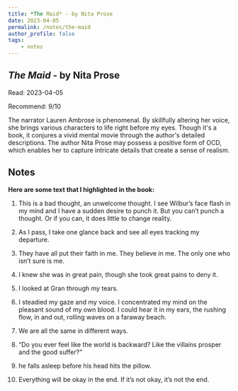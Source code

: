 ```yaml
---
title: *The Maid* - by Nita Prose
date: 2023-04-05
permalink: /notes/the-maid
author_profile: false
tags:
    - notes
---
```


## *The Maid* - by Nita Prose

Read: 2023-04-05

Recommend: 9/10

The narrator Lauren Ambrose is phenomenal. By skillfully altering her voice, she brings various characters to life right before my eyes. Though it's a book, it conjures a vivid mental movie through the author's detailed descriptions. The author Nita Prose may possess a positive form of OCD, which enables her to capture intricate details that create a sense of realism.

## Notes

**Here are some text that I highlighted in the book:** 

1. This is a bad thought, an unwelcome thought. I see Wilbur’s face flash in my mind and I have a sudden desire to punch it. But you can’t punch a thought. Or if you can, it does little to change reality.

1. As I pass, I take one glance back and see all eyes tracking my departure.

1. They have all put their faith in me. They believe in me. The only one who isn’t sure is me.

1. I knew she was in great pain, though she took great pains to deny it.

1. I looked at Gran through my tears.

1. I steadied my gaze and my voice. I concentrated my mind on the pleasant sound of my own blood. I could hear it in my ears, the rushing flow, in and out, rolling waves on a faraway beach. 

1. We are all the same in different ways.

1. “Do you ever feel like the world is backward? Like the villains prosper and the good suffer?”

1. he falls asleep before his head hits the pillow. 

1. Everything will be okay in the end. If it’s not okay, it’s not the end.

